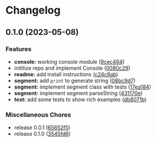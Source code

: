 # Changelog

## 0.1.0 (2023-05-08)


### Features

* **console:** working console module ([9cec464](https://github.com/pysan3/tuicrown/commit/9cec46431600135a083d2e04c0e4da58528ad70b))
* initilize repo and implement Console ([0080c29](https://github.com/pysan3/tuicrown/commit/0080c29213aab63722d544785b4947305a6ab035))
* **readme:** add install instructions ([c24c8ab](https://github.com/pysan3/tuicrown/commit/c24c8ab57ecb2487fa72cff5bcc4b95a1da10990))
* **segment:** add `print` to generate string ([08bc9d7](https://github.com/pysan3/tuicrown/commit/08bc9d7ae369831b9ae342d980c2fe0df4a0c710))
* **segment:** implement segment class with tests ([17ea184](https://github.com/pysan3/tuicrown/commit/17ea18445563c66dacb22c9c2d97056833fd8f1e))
* **segment:** implement segment parseString ([431170e](https://github.com/pysan3/tuicrown/commit/431170e9f1cf794102d0eca10057c727cea3e47e))
* **test:** add some tests to show rich examples ([db8071b](https://github.com/pysan3/tuicrown/commit/db8071b85f61a0059c0735972f700f44d919d006))


### Miscellaneous Chores

* release 0.0.1 ([65652f5](https://github.com/pysan3/tuicrown/commit/65652f53143b48985fd28cbc370dff27f626a21e))
* release 0.1.0 ([3545fd6](https://github.com/pysan3/tuicrown/commit/3545fd6efad9187a453a70cf6780566afe8251db))
